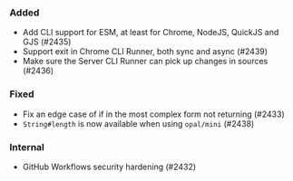 <!--
### Internal
### Changed
### Added
### Removed
### Deprecated
### Performance
### Fixed
-->

### Added

- Add CLI support for ESM, at least for Chrome, NodeJS, QuickJS and GJS (#2435)
- Support exit in Chrome CLI Runner, both sync and async (#2439)
- Make sure the Server CLI Runner can pick up changes in sources (#2436)

### Fixed

- Fix an edge case of if in the most complex form not returning (#2433)
- `String#length` is now available when using `opal/mini` (#2438)

### Internal

- GitHub Workflows security hardening (#2432)
